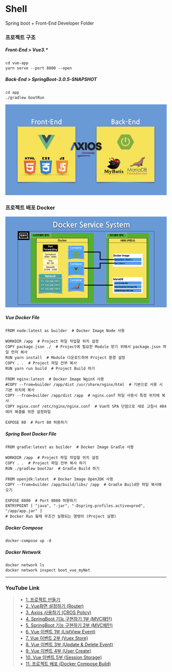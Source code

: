 # Shell

Spring boot + Front-End Developer Folder

### 프로젝트 구조

##### Front-End > Vue3.\*

```
cd vue-app
yarn serve --port 8800 --open
```

##### Back-End > SpringBoot-3.0.5-SNAPSHOT

```
cd app
./gradlew bootRun
```

<img src="./0_img/project_tree.png" width="1000"></img>

### 프로젝트 배포 Docker

<img src="./0_img/Docker_System.png" width="1000"></img>

##### Vue Docker File

```
FROM node:latest as builder  # Docker Image Node 사용

WORKDIR /app  # Project 파일 작업할 위치 설정
COPY package.json ./  # Project에 필요한 Module 받기 위해서 package.json 파일 먼저 복사
RUN yarn install  # Module 다운로드하여 Project 환경 설정
COPY . .  # Project 파일 전부 복사
RUN yarn run build  # Project Build 하기

FROM nginx:latest  # Docker Image NginX 사용
#COPY --from=builder /app/dist /usr/share/nginx/html  # 기본으로 사용 시 기본 위치에 복사
COPY --from=builder /app/dist /app  # nginx.conf 파일 사용시 특정 위치에 복사
COPY nginx.conf /etc/nginx/nginx.conf  # Vue의 SPA 단점으로 새로 고침시 404 에러 해결를 위한 설정파일

EXPOSE 80  # Port 80 허용하기
```

##### Spring Boot Docker File

```
FROM gradle:latest as builder  # Docker Image Gradle 사용

WORKDIR /app  # Project 파일 작업할 위치 설정
COPY . .  # Project 파일 전부 복사 하기
RUN ./gradlew bootJar  # Gradle Build 하기

FROM openjdk:latest  # Docker Image OpenJDK 사용
COPY --from=builder /app/build/libs/ /app  # Gradle Build한 파일 복사해 오기

EXPOSE 8080  # Port 8080 허용하기
ENTRYPOINT [ "java", "-jar", "-Dspring.profiles.active=prod", "/app/app.jar" ]
# Docker Run 될때 무조건 실행되는 명령어 (Project 실행)
```

##### Docker Compose

```
docker-compose up -d
```

##### Docker Network

```
docker network ls
docker network inspect boot_vue_myNet
```

----
### YouTube Link

> * [1. 프로젝트 만들기](https://youtu.be/povDCmh3BfM)
> * [2. Vue화면 설정하기 (Router)](https://youtu.be/PACW_Wmafns)
> * [3. Axios 사용하기 (CROS Policy)](https://youtu.be/veDJeJe5Xck)
> * [4. SpringBoot 기능 구현하기 1부 (MVC패턴)](https://youtu.be/_OzpyzFd1d0)
> * [5. SpringBoot 기능 구현하기 2부 (MVC패턴)](https://youtu.be/-FSmrUACdpo)
> * [6. Vue 이벤트 1부 (ListView Event)](https://youtu.be/0EA3vWoszyM)
> * [7. Vue 이벤트 2부 (Vuex Store)](https://youtu.be/im-fzWGZilo)
> * [8. Vue 이벤트 3부 (Update & Delete Event)](https://youtu.be/LvDZMY0rwXk)
> * [9. Vue 이벤트 4부 (User Create)](https://youtu.be/glk_V6zJI0o)
> * [10. Vue 이벤트 5부 (Session Storage)](https://youtu.be/9XCN-ugG0EI)
> * [11. 프로젝트 배포 (Docker Compose Build)](https://youtu.be/cMmk1Gltwkw)

